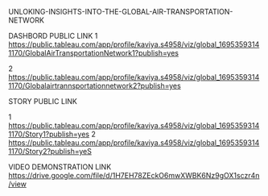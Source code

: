  UNLOKING-INSIGHTS-INTO-THE-GLOBAL-AIR-TRANSPORTATION-NETWORK

DASHBORD PUBLIC LINK
1
https://public.tableau.com/app/profile/kaviya.s4958/viz/global_16953593141170/GlobalAirTransportationNetwork1?publish=yes

2
https://public.tableau.com/app/profile/kaviya.s4958/viz/global_16953593141170/Globalairtrannsportationnetwork2?publish=yes

STORY PUBLIC LINK

1
https://public.tableau.com/app/profile/kaviya.s4958/viz/global_16953593141170/Story1?publish=yes
2
https://public.tableau.com/app/profile/kaviya.s4958/viz/global_16953593141170/Story2?publish=yeS

VIDEO DEMONSTRATION LINK
https://drive.google.com/file/d/1H7EH78ZEckO6mwXWBK6Nz9gOX1sczr4n/view

